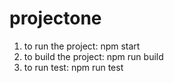 # projectone

1. to run the project:
npm start
2. to build the project:
npm run build
3. to run test:
npm run test
